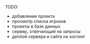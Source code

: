 TODO:

- добавление проекта
- просмотр списка игроков
- проекты в базе данных
- сервер, отвечающий на запросы
- деплой сервера и сайта на хостинг